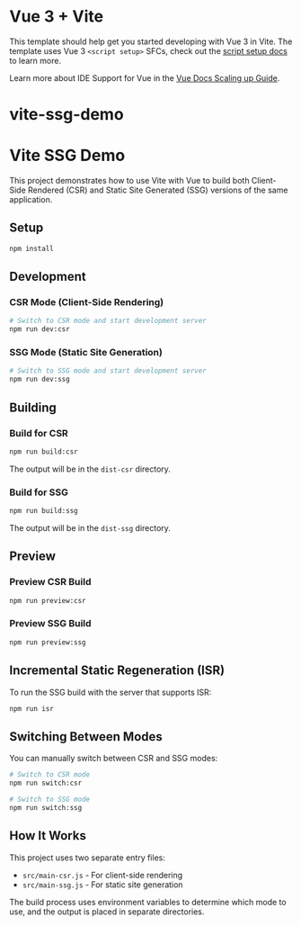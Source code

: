 # Vue 3 + Vite

This template should help get you started developing with Vue 3 in Vite. The template uses Vue 3 `<script setup>` SFCs, check out the [script setup docs](https://v3.vuejs.org/api/sfc-script-setup.html#sfc-script-setup) to learn more.

Learn more about IDE Support for Vue in the [Vue Docs Scaling up Guide](https://vuejs.org/guide/scaling-up/tooling.html#ide-support).
# vite-ssg-demo

# Vite SSG Demo

This project demonstrates how to use Vite with Vue to build both Client-Side Rendered (CSR) and Static Site Generated (SSG) versions of the same application.

## Setup

```bash
npm install
```

## Development

### CSR Mode (Client-Side Rendering)

```bash
# Switch to CSR mode and start development server
npm run dev:csr
```

### SSG Mode (Static Site Generation)

```bash
# Switch to SSG mode and start development server
npm run dev:ssg
```

## Building

### Build for CSR

```bash
npm run build:csr
```

The output will be in the `dist-csr` directory.

### Build for SSG

```bash
npm run build:ssg
```

The output will be in the `dist-ssg` directory.

## Preview

### Preview CSR Build

```bash
npm run preview:csr
```

### Preview SSG Build

```bash
npm run preview:ssg
```

## Incremental Static Regeneration (ISR)

To run the SSG build with the server that supports ISR:

```bash
npm run isr
```

## Switching Between Modes

You can manually switch between CSR and SSG modes:

```bash
# Switch to CSR mode
npm run switch:csr

# Switch to SSG mode
npm run switch:ssg
```

## How It Works

This project uses two separate entry files:
- `src/main-csr.js` - For client-side rendering
- `src/main-ssg.js` - For static site generation

The build process uses environment variables to determine which mode to use, and the output is placed in separate directories.
